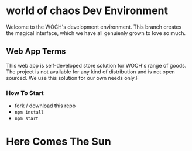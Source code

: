 # world of chaos Dev Environment

Welcome to the WOCH's development environment. This branch creates the magical interface, which we have all genuienly grown to love so much.

## Web App Terms

This web app is self-developed store solution for WOCH's range of goods. The project is not available for any kind of distribution and is not open sourced. We use this solution for our own needs only.F

### How To Start
- fork / download this repo
- ```npm install```
- ```npm start```

#
# Here Comes The Sun
